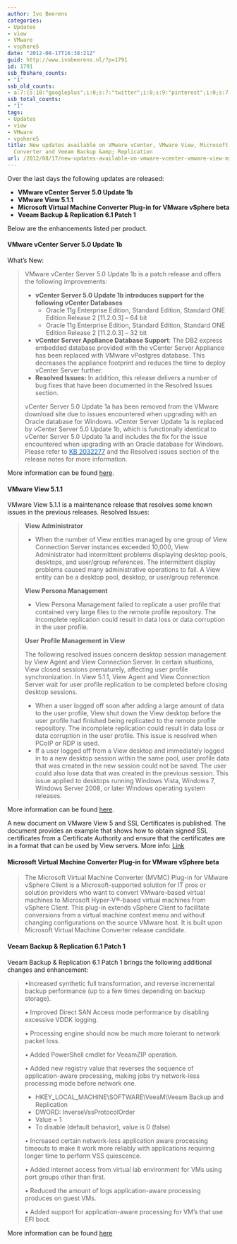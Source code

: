 ```yaml
---
author: Ivo Beerens
categories:
- Updates
- view
- VMware
- vsphere5
date: "2012-08-17T16:38:21Z"
guid: http://www.ivobeerens.nl/?p=1791
id: 1791
ssb_fbshare_counts:
- "1"
ssb_old_counts:
- a:7:{s:10:"googleplus";i:0;s:7:"twitter";i:0;s:9:"pinterest";i:0;s:7:"fbshare";i:1;s:8:"linkedin";i:0;s:6:"reddit";i:0;s:6:"tumblr";i:0;}
ssb_total_counts:
- "1"
tags:
- Updates
- view
- VMware
- vpshere5
title: New updates available on VMware vCenter, VMware View, Microsoft Virtual Machine
  Converter and Veeam Backup &amp; Replication
url: /2012/08/17/new-updates-available-on-vmware-vcenter-vmware-view-microsoft-virtual-machine-converter-and-veeam-backup-replication/
---
```


Over the last days the following updates are released:

- **VMware vCenter Server 5.0 Update 1b**
- **VMware View 5.1.1**
- **Microsoft Virtual Machine Converter Plug-in for VMware vSphere beta**
- **Veeam Backup &amp; Replication 6.1 Patch 1**

Below are the enhancements listed per product.

#### VMware vCenter Server 5.0 Update 1b

What’s New:

> VMware vCenter Server 5.0 Update 1b is a patch release and offers the following improvements:
> 
> - **vCenter Server 5.0 Update 1b introduces support for the following vCenter Databases**
>     - Oracle 11g Enterprise Edition, Standard Edition, Standard ONE Edition Release 2 \[11.2.0.3\] – 64 bit
>     - Oracle 11g Enterprise Edition, Standard Edition, Standard ONE Edition Release 2 \[11.2.0.3\] – 32 bit
> - **vCenter Server Appliance Database Support**: The DB2 express embedded database provided with the vCenter Server Appliance has been replaced with VMware vPostgres database. This decreases the appliance footprint and reduces the time to deploy vCenter Server further.
> - **Resolved Issues:** In addition, this release delivers a number of bug fixes that have been documented in the Resolved Issues section.
> 
> vCenter Server 5.0 Update 1a has been removed from the VMware download site due to issues encountered when upgrading with an Oracle database for Windows. vCenter Server Update 1a is replaced by vCenter Server 5.0 Update 1b, which is functionally identical to vCenter Server 5.0 Update 1a and includes the fix for the issue encountered when upgrading with an Oracle database for Windows. Please refer to [<span style="color: #0066cc;">KB 2032277</span>](http://kb.vmware.com/kb/2032277) and the Resolved issues section of the release notes for more information.

More information can be found [here](https://www.vmware.com/support/vsphere5/doc/vsp_vc50_u1b_rel_notes.html#whatsnew).

#### VMware View 5.1.1

VMware View 5.1.1 is a maintenance release that resolves some known issues in the previous releases. Resolved Issues:

> **View Administrator**
> 
> - When the number of View entities managed by one group of View Connection Server instances exceeded 10,000, View Administrator had intermittent problems displaying desktop pools, desktops, and user/group references. The intermittent display problems caused many administrative operations to fail. A View entity can be a desktop pool, desktop, or user/group reference.
> 
> **View Persona Management**
> 
> - View Persona Management failed to replicate a user profile that contained very large files to the remote profile repository. The incomplete replication could result in data loss or data corruption in the user profile.
> 
> **User Profile Management in View**
> 
> The following resolved issues concern desktop session management by View Agent and View Connection Server. In certain situations, View closed sessions prematurely, affecting user profile synchronization. In View 5.1.1, View Agent and View Connection Server wait for user profile replication to be completed before closing desktop sessions.
> 
> - When a user logged off soon after adding a large amount of data to the user profile, View shut down the View desktop before the user profile had finished being replicated to the remote profile repository. The incomplete replication could result in data loss or data corruption in the user profile. This issue is resolved when PCoIP or RDP is used.
> - If a user logged off from a View desktop and immediately logged in to a new desktop session within the same pool, user profile data that was created in the new session could not be saved. The user could also lose data that was created in the previous session. This issue applied to desktops running Windows Vista, Windows 7, Windows Server 2008, or later Windows operating system releases.

More information can be found [here](https://www.vmware.com/support/view51/doc/view-511-release-notes.html).

A new document on VMware View 5 and SSL Certificates is published. The document provides an example that shows how to obtain signed SSL certificates from a Certificate Authority and ensure that the certificates are in a format that can be used by View servers. More info: [Link](http://pubs.vmware.com/view-51/topic/com.vmware.ICbase/PDF/view-51-obtaining-certificates.pdf)

#### Microsoft Virtual Machine Converter Plug-in for VMware vSphere beta

> The Microsoft Virtual Machine Converter (MVMC) Plug-in for VMware vSphere Client is a Microsoft-supported solution for IT pros or solution providers who want to convert VMware-based virtual machines to Microsoft Hyper-V®-based virtual machines from vSphere Client. This plug-in extends vSphere Client to facilitate conversions from a virtual machine context menu and without changing configurations on the source VMware host. It is built upon Microsoft Virtual Machine Converter release candidate.

#### Veeam Backup &amp; Replication 6.1 Patch 1

Veeam Backup &amp; Replication 6.1 Patch 1 brings the following additional changes and enhancement:

> •Increased synthetic full transformation, and reverse incremental backup performance (up to a few times depending on backup storage).
> 
> • Improved Direct SAN Access mode performance by disabling excessive VDDK logging.
> 
> • Processing engine should now be much more tolerant to network packet loss.
> 
> • Added PowerShell cmdlet for VeeamZIP operation.
> 
> • Added new registry value that reverses the sequence of application-aware processing, making jobs try network-less processing mode before network one.
> 
> - HKEY\_LOCAL\_MACHINE\\SOFTWARE\\VeeaM\\Veeam Backup and Replication
> - DWORD: InverseVssProtocolOrder
> - Value = 1
> - To disable (default behavior), value is 0 (false)
> 
> • Increased certain network-less application aware processing timeouts to make it work more reliably with applications requiring longer time to perform VSS quiescence.
> 
> • Added internet access from virtual lab environment for VMs using port groups other than first.
> 
> • Reduced the amount of logs application-aware processing produces on guest VMs.
> 
> • Added support for application-aware processing for VM’s that use EFI boot.

More information can be found [here](http://www.veeam.com/KB1671)
